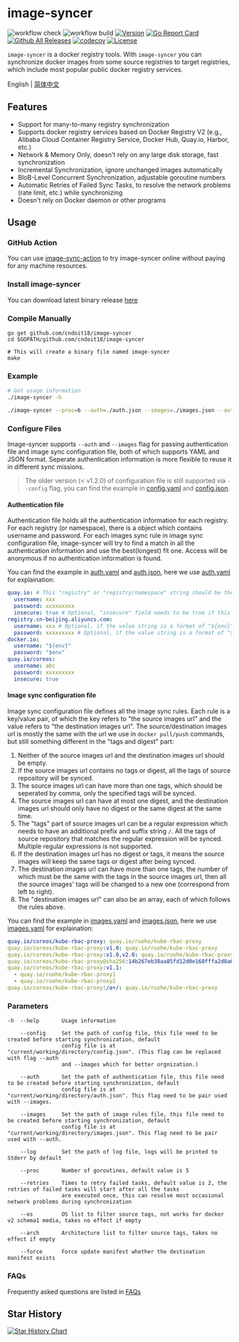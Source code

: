 # image-syncer

![workflow check](https://github.com/cndoit18/image-syncer/actions/workflows/check.yml/badge.svg)
![workflow build](https://github.com/cndoit18/image-syncer/actions/workflows/build.yml/badge.svg)
[![Version](https://img.shields.io/github/v/release/cndoit18/image-syncer)](https://github.com/cndoit18/image-syncer/releases)
[![Go Report Card](https://goreportcard.com/badge/github.com/cndoit18/image-syncer)](https://goreportcard.com/report/github.com/cndoit18/image-syncer)
[![Github All Releases](https://img.shields.io/github/downloads/cndoit18/image-syncer/total.svg)](https://api.github.com/repos/cndoit18/image-syncer/releases)
[![codecov](https://codecov.io/gh/cndoit18/image-syncer/graph/badge.svg)](https://codecov.io/gh/cndoit18/image-syncer)
[![License](https://img.shields.io/github/license/cndoit18/image-syncer)](https://www.apache.org/licenses/LICENSE-2.0.html)

`image-syncer` is a docker registry tools. With `image-syncer` you can synchronize docker images from some source registries to target registries, which include most popular public docker registry services.

English | [简体中文](./README-zh_CN.md)

## Features

- Support for many-to-many registry synchronization
- Supports docker registry services based on Docker Registry V2 (e.g., Alibaba Cloud Container Registry Service, Docker Hub, Quay.io, Harbor, etc.)
- Network & Memory Only, doesn't rely on any large disk storage, fast synchronization
- Incremental Synchronization, ignore unchanged images automatically
- BloB-Level Concurrent Synchronization, adjustable goroutine numbers
- Automatic Retries of Failed Sync Tasks, to resolve the network problems (rate limit, etc.) while synchronizing
- Doesn't rely on Docker daemon or other programs

## Usage

### GitHub Action

You can use [image-sync-action](https://github.com/marketplace/actions/image-sync-action) to try image-syncer online without paying for any machine resources.

### Install image-syncer

You can download latest binary release [here](https://github.com/cndoit18/image-syncer/releases)

### Compile Manually

```
go get github.com/cndoit18/image-syncer
cd $GOPATH/github.com/cndoit18/image-syncer

# This will create a binary file named image-syncer
make
```

### Example

```bash
# Get usage information
./image-syncer -h

./image-syncer --proc=6 --auth=./auth.json --images=./images.json --auth=./auth.json --retries=3
```

### Configure Files

Image-syncer supports `--auth` and `--images` flag for passing authentication file and image sync configuration file, both of which supports YAML and JSON format. Seperate authentication information is more flexible to reuse it in different sync missions.

> The older version (< v1.2.0) of configuration file is still supported via `--config` flag, you can find the example in [config.yaml](examples/config.yaml) and [config.json](examples/config.json).

#### Authentication file

Authentication file holds all the authentication information for each registry. For each registry (or namespace), there is a object which contains username and password. For each images sync rule in image sync configuration file, image-syncer will try to find a match in all the authentication information and use the best(longest) fit one. Access will be anonymous if no authentication information is found.

You can find the example in [auth.yaml](examples/auth.yaml) and [auth.json](examples/auth.json), here we use [auth.yaml](examples/auth.yaml) for explaination:

```yaml
quay.io: # This "registry" or "registry/namespace" string should be the same as registry or registry/namespace used below in image sync rules. And if an url match multiple objects, the "registry/namespace" string will actually be used.
  username: xxx
  password: xxxxxxxxx
  insecure: true # Optional, "insecure" field needs to be true if this registry is a http service, default value is false.
registry.cn-beijing.aliyuncs.com:
  username: xxx # Optional, if the value string is a format of "${env}" or "$env", use the "env" environment variables as username.
  password: xxxxxxxxx # Optional, if the value string is a format of "${env}" or "$env", use the "env" environment variables as password.
docker.io:
  username: "${env}"
  password: "$env"
quay.io/coreos:
  username: abc
  password: xxxxxxxxx
  insecure: true
```

#### Image sync configuration file

Image sync configuration file defines all the image sync rules. Each rule is a key/value pair, of which the key refers to "the source images url" and the value refers to "the destination images url". The source/destination images url is mostly the same with the url we use
in `docker pull/push` commands, but still something different in the "tags and digest" part:

1. Neither of the source images url and the destination images url should be empty.
2. If the source images url contains no tags or digest, all the tags of source repository will be synced.
3. The source images url can have more than one tags, which should be seperated by comma, only the specified tags will be synced.
4. The source images url can have at most one digest, and the destination images url should only have no digest or the same digest at the same time.
5. The "tags" part of source images url can be a regular expression which needs to have an additional prefix and suffix string `/`. All the tags of source repository that matches the regular expression will be synced. Multiple regular expressions is not supported.
6. If the destination images url has no digest or tags, it means the source images will keep the same tags or digest after being synced.
7. The destination images url can have more than one tags, the number of which must be the same with the tags in the source images url, then all the source images' tags will be changed to a new one (correspond from left to right).
8. The "destination images url" can also be an array, each of which follows the rules above.

You can find the example in [images.yaml](examples/images.yaml) and [images.json](examples/images.json), here we use [images.yaml](examples/images.yaml) for explaination:

```yaml
quay.io/coreos/kube-rbac-proxy: quay.io/ruohe/kube-rbac-proxy
quay.io/coreos/kube-rbac-proxy:v1.0: quay.io/ruohe/kube-rbac-proxy
quay.io/coreos/kube-rbac-proxy:v1.0,v2.0: quay.io/ruohe/kube-rbac-proxy
quay.io/coreos/kube-rbac-proxy@sha256:14b267eb38aa85fd12d0e168fffa2d8a6187ac53a14a0212b0d4fce8d729598c: quay.io/ruohe/kube-rbac-proxy
quay.io/coreos/kube-rbac-proxy:v1.1:
  - quay.io/ruohe/kube-rbac-proxy1
  - quay.io/ruohe/kube-rbac-proxy2
quay.io/coreos/kube-rbac-proxy:/a+/: quay.io/ruohe/kube-rbac-proxy
```

### Parameters

```
-h  --help       Usage information

    --config     Set the path of config file, this file need to be created before starting synchronization, default
                 config file is at "current/working/directory/config.json". (This flag can be replaced with flag --auth
                 and --images which for better orgnization.)

    --auth       Set the path of authentication file, this file need to be created before starting synchronization, default
                 config file is at "current/working/directory/auth.json". This flag need to be pair used with --images.

    --images     Set the path of image rules file, this file need to be created before starting synchronization, default
                 config file is at "current/working/directory/images.json". This flag need to be pair used with --auth.

    --log        Set the path of log file, logs will be printed to Stderr by default

    --proc       Number of goroutines, default value is 5

    --retries    Times to retry failed tasks, default value is 2, the retries of failed tasks will start after all the tasks
                 are executed once, this can resolve most occasional network problems during synchronization

    --os         OS list to filter source tags, not works for docker v2 schema1 media, takes no effect if empty

    --arch       Architecture list to filter source tags, takes no effect if empty

    --force      Force update manifest whether the destination manifest exists
```

### FAQs

Frequently asked questions are listed in [FAQs](./FAQs.md)

## Star History

[![Star History Chart](https://api.star-history.com/svg?repos=cndoit18/image-syncer&type=Date)](https://star-history.com/#cndoit18/image-syncer)
